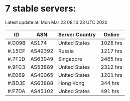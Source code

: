 # 7 stable servers:

Latest update at: Mon Mar 23 08:10:23 UTC 2020

| ID | ASN | Server Country | Online |
| -- | --- | -------------- | ------ |
| #.D09B | AS174 | United States | 1028 hrs |
| #.15CF | AS49392 | Russia | 1217 hrs |
| #.7F1D | AS63949 | Singapore | 2465 hrs |
| #.9FC3 | AS53889 | United States | 2312 hrs |
| #.E069 | AS40065 | United States | 1201 hrs |
| #.BD3E | AS63888 | Hong Kong | 344 hrs |
| #.F7DA | AS45102 | United States | 491 hrs |


